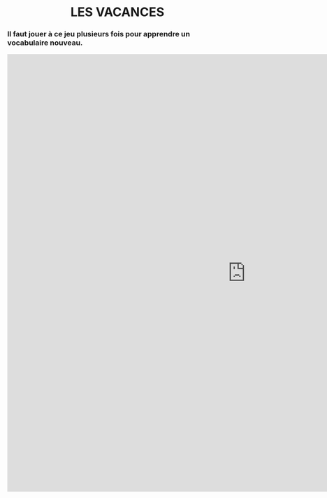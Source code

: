 <h1 align="center">
  <b style="color:dark green;">LES VACANCES</b><br>
</h1>

<h3 align="left">
  <b style="color:dark green;">Il faut jouer à ce jeu plusieurs fois pour apprendre un vocabulaire nouveau.</b><br>
</h3>
<iframe src="https://h5p.org/h5p/embed/405248" width="1090" height="1001" frameborder="0" allowfullscreen="allowfullscreen"></iframe><script src="https://h5p.org/sites/all/modules/h5p/library/js/h5p-resizer.js" charset="UTF-8"></script>
